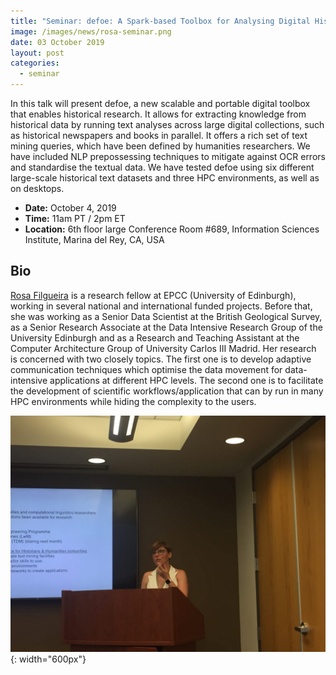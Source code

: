 ```yaml
---
title: "Seminar: defoe: A Spark-based Toolbox for Analysing Digital Historical Textual Data"
image: /images/news/rosa-seminar.png
date: 03 October 2019
layout: post
categories:
  - seminar
---
```


In this talk will present defoe, a new scalable and portable digital toolbox that enables historical research. It allows for extracting knowledge from historical data by running text analyses across large digital collections, such as historical newspapers and books in parallel. It offers a rich set of text mining queries, which have been defined by humanities researchers. We have included NLP prepossessing techniques to mitigate against OCR errors and standardise the textual data. We have tested defoe using six different large-scale historical text datasets and three HPC environments, as well as on desktops.

- **Date:** October 4, 2019
- **Time:** 11am PT / 2pm ET
- **Location:** 6th floor large Conference Room #689, Information Sciences Institute, Marina del Rey, CA, USA

## Bio

[Rosa Filgueira](https://www.rosafilgueira.com/) is a research fellow at EPCC (University of Edinburgh), working in several national and international funded projects. Before that, she was working as a Senior Data Scientist at the British Geological Survey,  as a Senior Research Associate at the Data Intensive Research Group of the University Edinburgh and as a Research and Teaching Assistant at the Computer Architecture Group of University Carlos III Madrid. Her research is concerned with two closely topics. The first one is to develop adaptive communication techniques which optimise the data movement for data-intensive applications at different HPC levels. The second one is to facilitate the development of scientific workflows/application that can by run in many HPC environments while hiding the complexity to the users.

![image-title-here](/images/news/IMG_4137-1024x768.jpg){: width="600px"}
